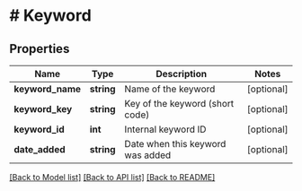 # # Keyword

## Properties

Name | Type | Description | Notes
------------ | ------------- | ------------- | -------------
**keyword_name** | **string** | Name of the keyword | [optional]
**keyword_key** | **string** | Key of the keyword (short code) | [optional]
**keyword_id** | **int** | Internal keyword ID | [optional]
**date_added** | **string** | Date when this keyword was added | [optional]

[[Back to Model list]](../../README.md#models) [[Back to API list]](../../README.md#endpoints) [[Back to README]](../../README.md)
